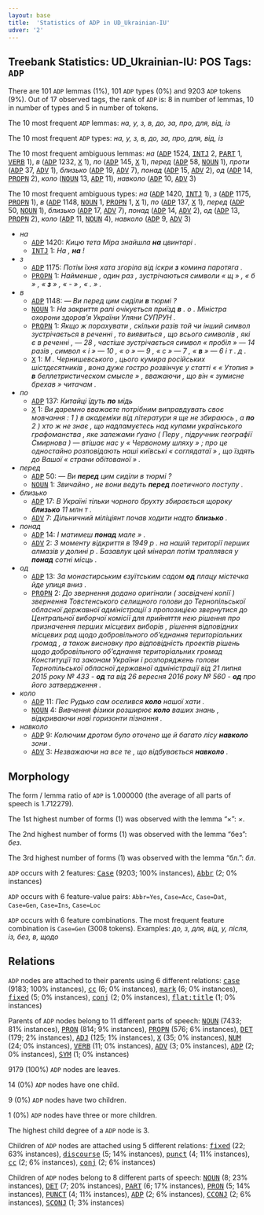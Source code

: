 ```yaml
---
layout: base
title:  'Statistics of ADP in UD_Ukrainian-IU'
udver: '2'
---
```


## Treebank Statistics: UD_Ukrainian-IU: POS Tags: `ADP`

There are 101 `ADP` lemmas (1%), 101 `ADP` types (0%) and 9203 `ADP` tokens (9%).
Out of 17 observed tags, the rank of `ADP` is: 8 in number of lemmas, 10 in number of types and 5 in number of tokens.

The 10 most frequent `ADP` lemmas: <em>на, у, з, в, до, за, про, для, від, із</em>

The 10 most frequent `ADP` types:  <em>на, у, з, в, до, за, про, для, від, із</em>

The 10 most frequent ambiguous lemmas: <em>на</em> (<tt><a href="uk_iu-pos-ADP.html">ADP</a></tt> 1524, <tt><a href="uk_iu-pos-INTJ.html">INTJ</a></tt> 2, <tt><a href="uk_iu-pos-PART.html">PART</a></tt> 1, <tt><a href="uk_iu-pos-VERB.html">VERB</a></tt> 1), <em>в</em> (<tt><a href="uk_iu-pos-ADP.html">ADP</a></tt> 1232, <tt><a href="uk_iu-pos-X.html">X</a></tt> 1), <em>по</em> (<tt><a href="uk_iu-pos-ADP.html">ADP</a></tt> 145, <tt><a href="uk_iu-pos-X.html">X</a></tt> 1), <em>перед</em> (<tt><a href="uk_iu-pos-ADP.html">ADP</a></tt> 58, <tt><a href="uk_iu-pos-NOUN.html">NOUN</a></tt> 1), <em>проти</em> (<tt><a href="uk_iu-pos-ADP.html">ADP</a></tt> 37, <tt><a href="uk_iu-pos-ADV.html">ADV</a></tt> 1), <em>близько</em> (<tt><a href="uk_iu-pos-ADP.html">ADP</a></tt> 19, <tt><a href="uk_iu-pos-ADV.html">ADV</a></tt> 7), <em>понад</em> (<tt><a href="uk_iu-pos-ADP.html">ADP</a></tt> 15, <tt><a href="uk_iu-pos-ADV.html">ADV</a></tt> 2), <em>од</em> (<tt><a href="uk_iu-pos-ADP.html">ADP</a></tt> 14, <tt><a href="uk_iu-pos-PROPN.html">PROPN</a></tt> 2), <em>коло</em> (<tt><a href="uk_iu-pos-NOUN.html">NOUN</a></tt> 13, <tt><a href="uk_iu-pos-ADP.html">ADP</a></tt> 11), <em>навколо</em> (<tt><a href="uk_iu-pos-ADP.html">ADP</a></tt> 10, <tt><a href="uk_iu-pos-ADV.html">ADV</a></tt> 3)

The 10 most frequent ambiguous types:  <em>на</em> (<tt><a href="uk_iu-pos-ADP.html">ADP</a></tt> 1420, <tt><a href="uk_iu-pos-INTJ.html">INTJ</a></tt> 1), <em>з</em> (<tt><a href="uk_iu-pos-ADP.html">ADP</a></tt> 1175, <tt><a href="uk_iu-pos-PROPN.html">PROPN</a></tt> 1), <em>в</em> (<tt><a href="uk_iu-pos-ADP.html">ADP</a></tt> 1148, <tt><a href="uk_iu-pos-NOUN.html">NOUN</a></tt> 1, <tt><a href="uk_iu-pos-PROPN.html">PROPN</a></tt> 1, <tt><a href="uk_iu-pos-X.html">X</a></tt> 1), <em>по</em> (<tt><a href="uk_iu-pos-ADP.html">ADP</a></tt> 137, <tt><a href="uk_iu-pos-X.html">X</a></tt> 1), <em>перед</em> (<tt><a href="uk_iu-pos-ADP.html">ADP</a></tt> 50, <tt><a href="uk_iu-pos-NOUN.html">NOUN</a></tt> 1), <em>близько</em> (<tt><a href="uk_iu-pos-ADP.html">ADP</a></tt> 17, <tt><a href="uk_iu-pos-ADV.html">ADV</a></tt> 7), <em>понад</em> (<tt><a href="uk_iu-pos-ADP.html">ADP</a></tt> 14, <tt><a href="uk_iu-pos-ADV.html">ADV</a></tt> 2), <em>од</em> (<tt><a href="uk_iu-pos-ADP.html">ADP</a></tt> 13, <tt><a href="uk_iu-pos-PROPN.html">PROPN</a></tt> 2), <em>коло</em> (<tt><a href="uk_iu-pos-ADP.html">ADP</a></tt> 11, <tt><a href="uk_iu-pos-NOUN.html">NOUN</a></tt> 4), <em>навколо</em> (<tt><a href="uk_iu-pos-ADP.html">ADP</a></tt> 9, <tt><a href="uk_iu-pos-ADV.html">ADV</a></tt> 3)


* <em>на</em>
  * <tt><a href="uk_iu-pos-ADP.html">ADP</a></tt> 1420: <em>Кицю тета Міра знайшла <b>на</b> цвинтарі .</em>
  * <tt><a href="uk_iu-pos-INTJ.html">INTJ</a></tt> 1: <em>На , <b>на</b> !</em>
* <em>з</em>
  * <tt><a href="uk_iu-pos-ADP.html">ADP</a></tt> 1175: <em>Потім їхня хата згоріла від іскри <b>з</b> комина паротяга .</em>
  * <tt><a href="uk_iu-pos-PROPN.html">PROPN</a></tt> 1: <em>Найменше , один раз , зустрічаються символи « щ » , « б » , « <b>з</b> » , « - » , « . » .</em>
* <em>в</em>
  * <tt><a href="uk_iu-pos-ADP.html">ADP</a></tt> 1148: <em>— Ви перед цим сиділи <b>в</b> тюрмі ?</em>
  * <tt><a href="uk_iu-pos-NOUN.html">NOUN</a></tt> 1: <em>На закриття ралі очікується приїзд <b>в</b> . о . Міністра охорони здоров’я України Уляни СУПРУН .</em>
  * <tt><a href="uk_iu-pos-PROPN.html">PROPN</a></tt> 1: <em>Якщо ж порахувати , скільки разів той чи інший символ зустрічається в реченні , то виявиться , що всього символів , які є в реченні , — 28 , частіше зустрічається символ « пробіл » — 14 разів , символ « і » — 10 , « о » — 9 , « с » — 7 , « <b>в</b> » — 6 і т . д .</em>
  * <tt><a href="uk_iu-pos-X.html">X</a></tt> 1: <em>М . Чернишевського , цього кумира російських шістдесятників , вона дуже гостро розвінчує у статті « « Утопия » <b>в</b> беллетристическом смысле » , вважаючи , що він « зумисне брехав » читачам .</em>
* <em>по</em>
  * <tt><a href="uk_iu-pos-ADP.html">ADP</a></tt> 137: <em>Китайці їдуть <b>по</b> мідь</em>
  * <tt><a href="uk_iu-pos-X.html">X</a></tt> 1: <em>Ви даремно вважаєте потрібним виправдувать своє мовчання : 1 ) в академіки від літератури я ще не збираюсь , а <b>по</b> 2 ) хто ж не знає , що надламуєтесь над купами українського графоманства , яке залежами ґуано ( Перу , підручник географії Смирнова ) — втішає нас у « Червоному шляху » ; про це одностайно розповідають наші київські « соглядатаї » , що їздять до Вашої « страни обітованої » .</em>
* <em>перед</em>
  * <tt><a href="uk_iu-pos-ADP.html">ADP</a></tt> 50: <em>— Ви <b>перед</b> цим сиділи в тюрмі ?</em>
  * <tt><a href="uk_iu-pos-NOUN.html">NOUN</a></tt> 1: <em>Звичайно , не вони ведуть <b>перед</b> поетичного поступу .</em>
* <em>близько</em>
  * <tt><a href="uk_iu-pos-ADP.html">ADP</a></tt> 17: <em>В Україні тільки чорного брухту збирається щороку <b>близько</b> 11 млн т .</em>
  * <tt><a href="uk_iu-pos-ADV.html">ADV</a></tt> 7: <em>Дільничний міліціянт почав ходити надто <b>близько</b> .</em>
* <em>понад</em>
  * <tt><a href="uk_iu-pos-ADP.html">ADP</a></tt> 14: <em>І матимеш <b>понад</b> мале » .</em>
  * <tt><a href="uk_iu-pos-ADV.html">ADV</a></tt> 2: <em>З моменту відкриття в 1949 р . на нашій території перших алмазів у долині р . Базавлук цей мінерал потім траплявся у <b>понад</b> сотні місць .</em>
* <em>од</em>
  * <tt><a href="uk_iu-pos-ADP.html">ADP</a></tt> 13: <em>За монастирським єзуїтським садом <b>од</b> плацу містечка йде улиця вниз .</em>
  * <tt><a href="uk_iu-pos-PROPN.html">PROPN</a></tt> 2: <em>До звернення додано оригінали ( засвідчені копії ) звернення Товстенського селищного голови до Тернопільської обласної державної адміністрації з пропозицією звернутися до Центральної виборчої комісії для прийняття нею рішення про призначення перших місцевих виборів , рішення відповідних місцевих рад щодо добровільного об’єднання територіальних громад , а також висновку про відповідність проектів рішень щодо добровільного об’єднання територіальних громад Конституції та законам України і розпоряджень голови Тернопільської обласної державної адміністрації від 21 липня 2015 року № 433 - <b>од</b> та від 26 вересня 2016 року № 560 - <b>од</b> про його затвердження .</em>
* <em>коло</em>
  * <tt><a href="uk_iu-pos-ADP.html">ADP</a></tt> 11: <em>Пес Рудько сам оселився <b>коло</b> нашої хати .</em>
  * <tt><a href="uk_iu-pos-NOUN.html">NOUN</a></tt> 4: <em>Вивчення фізики розширює <b>коло</b> ваших знань , відкриваючи нові горизонти пізнання .</em>
* <em>навколо</em>
  * <tt><a href="uk_iu-pos-ADP.html">ADP</a></tt> 9: <em>Колючим дротом було оточено ще й багато лісу <b>навколо</b> зони .</em>
  * <tt><a href="uk_iu-pos-ADV.html">ADV</a></tt> 3: <em>Незважаючи на все те , що відбувається <b>навколо</b> .</em>

## Morphology

The form / lemma ratio of `ADP` is 1.000000 (the average of all parts of speech is 1.712279).

The 1st highest number of forms (1) was observed with the lemma “×”: <em>×</em>.

The 2nd highest number of forms (1) was observed with the lemma “без”: <em>без</em>.

The 3rd highest number of forms (1) was observed with the lemma “бл.”: <em>бл</em>.

`ADP` occurs with 2 features: <tt><a href="uk_iu-feat-Case.html">Case</a></tt> (9203; 100% instances), <tt><a href="uk_iu-feat-Abbr.html">Abbr</a></tt> (2; 0% instances)

`ADP` occurs with 6 feature-value pairs: `Abbr=Yes`, `Case=Acc`, `Case=Dat`, `Case=Gen`, `Case=Ins`, `Case=Loc`

`ADP` occurs with 6 feature combinations.
The most frequent feature combination is `Case=Gen` (3008 tokens).
Examples: <em>до, з, для, від, у, після, із, без, в, щодо</em>


## Relations

`ADP` nodes are attached to their parents using 6 different relations: <tt><a href="uk_iu-dep-case.html">case</a></tt> (9183; 100% instances), <tt><a href="uk_iu-dep-cc.html">cc</a></tt> (6; 0% instances), <tt><a href="uk_iu-dep-mark.html">mark</a></tt> (6; 0% instances), <tt><a href="uk_iu-dep-fixed.html">fixed</a></tt> (5; 0% instances), <tt><a href="uk_iu-dep-conj.html">conj</a></tt> (2; 0% instances), <tt><a href="uk_iu-dep-flat-title.html">flat:title</a></tt> (1; 0% instances)

Parents of `ADP` nodes belong to 11 different parts of speech: <tt><a href="uk_iu-pos-NOUN.html">NOUN</a></tt> (7433; 81% instances), <tt><a href="uk_iu-pos-PRON.html">PRON</a></tt> (814; 9% instances), <tt><a href="uk_iu-pos-PROPN.html">PROPN</a></tt> (576; 6% instances), <tt><a href="uk_iu-pos-DET.html">DET</a></tt> (179; 2% instances), <tt><a href="uk_iu-pos-ADJ.html">ADJ</a></tt> (125; 1% instances), <tt><a href="uk_iu-pos-X.html">X</a></tt> (35; 0% instances), <tt><a href="uk_iu-pos-NUM.html">NUM</a></tt> (24; 0% instances), <tt><a href="uk_iu-pos-VERB.html">VERB</a></tt> (11; 0% instances), <tt><a href="uk_iu-pos-ADV.html">ADV</a></tt> (3; 0% instances), <tt><a href="uk_iu-pos-ADP.html">ADP</a></tt> (2; 0% instances), <tt><a href="uk_iu-pos-SYM.html">SYM</a></tt> (1; 0% instances)

9179 (100%) `ADP` nodes are leaves.

14 (0%) `ADP` nodes have one child.

9 (0%) `ADP` nodes have two children.

1 (0%) `ADP` nodes have three or more children.

The highest child degree of a `ADP` node is 3.

Children of `ADP` nodes are attached using 5 different relations: <tt><a href="uk_iu-dep-fixed.html">fixed</a></tt> (22; 63% instances), <tt><a href="uk_iu-dep-discourse.html">discourse</a></tt> (5; 14% instances), <tt><a href="uk_iu-dep-punct.html">punct</a></tt> (4; 11% instances), <tt><a href="uk_iu-dep-cc.html">cc</a></tt> (2; 6% instances), <tt><a href="uk_iu-dep-conj.html">conj</a></tt> (2; 6% instances)

Children of `ADP` nodes belong to 8 different parts of speech: <tt><a href="uk_iu-pos-NOUN.html">NOUN</a></tt> (8; 23% instances), <tt><a href="uk_iu-pos-DET.html">DET</a></tt> (7; 20% instances), <tt><a href="uk_iu-pos-PART.html">PART</a></tt> (6; 17% instances), <tt><a href="uk_iu-pos-PRON.html">PRON</a></tt> (5; 14% instances), <tt><a href="uk_iu-pos-PUNCT.html">PUNCT</a></tt> (4; 11% instances), <tt><a href="uk_iu-pos-ADP.html">ADP</a></tt> (2; 6% instances), <tt><a href="uk_iu-pos-CCONJ.html">CCONJ</a></tt> (2; 6% instances), <tt><a href="uk_iu-pos-SCONJ.html">SCONJ</a></tt> (1; 3% instances)

